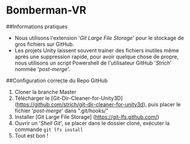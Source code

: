 # Bomberman-VR

##Informations pratiques
- Nous utilisons l'extension '*Git Large File Storage*' pour le stockage de gros fichiers sur GitHub.
- Les projets Unity laissent souvent trainer des fichiers inutiles même après une suppression rapide, pour avoir quelque chose de propre, nous utilisons un script Powershell de l'utilisateur GitHub '*Strich*' nommée '*post-merge*'.

##Configuration correcte du Repo GitHub
1. Cloner la branche Master
2. Télécharger le [Git-Dir-Cleaner-for-Unity3D] (https://github.com/strich/git-dir-cleaner-for-unity3d), puis placer le fichier '*post-merge*' dans ".git/hooks/"
3. Installer [Git Large File Storage] (https://git-lfs.github.com/)
4. Ouvrir un '*Shell Git*', se placer dans le dossier cloné, exécuter la commande `git lfs install`
5. Tout est bon !